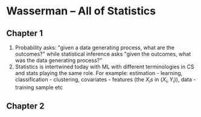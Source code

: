 # Wasserman – All of Statistics

## Chapter 1
 1. Probability asks: "given a data generating process, what are the outcomes?" while statistical inference asks "given the outcomes, what was the data generating process?"
 2. Statistics is intertwined today with ML with different terminologies in CS and stats playing the same role.
 For example: estimation - learning, classification - clustering, covariates - features (the $X_i s$ in $(X_i,Y_i)$), data - training sample etc

 ## Chapter 2 
 
